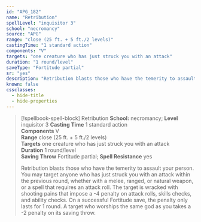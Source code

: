 ```yaml
---
id: "APG_182"
name: "Retribution"
spellLevel: "inquisitor 3"
school: "necromancy"
source: "APG"
range: "close (25 ft. + 5 ft./2 levels)"
castingTime: "1 standard action"
components: "V"
targets: "one creature who has just struck you with an attack"
duration: "1 round/level"
saveType: "Fortitude partial"
sr: "yes"
description: "Retribution blasts those who have the temerity to assault your person. You may target anyone who has just struck you with an attack within the previous round, whether with a melee, ranged, or natural weapon, or a spell that requires an attack roll. The target is wracked with shooting pains that impose a -4 penalty on attack rolls, skills checks, and ability checks. On a successful Fortitude save, the penalty only lasts for 1 round.  A target who worships the same god as you takes a -2 penalty on its saving throw."
known: false
cssclasses:
  - hide-title
  - hide-properties
---
```


> [!spellbook-spell-block] Retribution
> **School:** necromancy; **Level** inquisitor 3
> **Casting Time** 1 standard action  
> **Components** V  
> **Range** close (25 ft. + 5 ft./2 levels)  
> **Targets** one creature who has just struck you with an attack  
> **Duration** 1 round/level  
> **Saving Throw** Fortitude partial; **Spell Resistance** yes
> 
> Retribution blasts those who have the temerity to assault your person. You may target anyone who has just struck you with an attack within the previous round, whether with a melee, ranged, or natural weapon, or a spell that requires an attack roll. The target is wracked with shooting pains that impose a -4 penalty on attack rolls, skills checks, and ability checks. On a successful Fortitude save, the penalty only lasts for 1 round.  A target who worships the same god as you takes a -2 penalty on its saving throw.